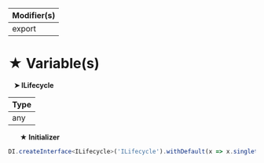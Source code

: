 | Modifier(s)                            |
|----------------------------------------|
| export |

# &#9733; Variable(s)

&nbsp;&nbsp; **&#10148; ILifecycle**

| Type                        |
|-----------------------------|
| any |

&nbsp;&nbsp;&nbsp;&nbsp;&nbsp; **&#9733; Initializer**

```ts
DI.createInterface<ILifecycle>('ILifecycle').withDefault(x => x.singleton(Lifecycle))
```